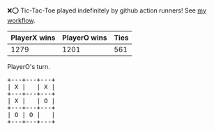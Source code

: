 :x::o: Tic-Tac-Toe played indefinitely by github action runners! See [my workflow](.github/workflows/play.yaml).

|PlayerX wins|PlayerO wins|Ties|
|-|-|-|
|1279|1201|561|

PlayerO's turn.

<pre>
+---+---+---+
| X |   | X |
+---+---+---+
| X |   | O |
+---+---+---+
| O | O |   |
+---+---+---+
</pre>